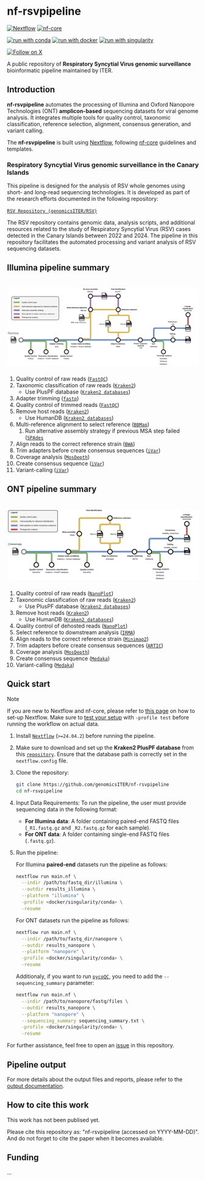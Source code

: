 # nf-rsvpipeline

[![Nextflow](https://img.shields.io/badge/nextflow%20DSL2-%E2%89%A524.04.2-23aa62.svg)](https://www.nextflow.io/)
[![nf-core](https://img.shields.io/badge/build_using-nf--core-1a9655)](https://nf-co.re/)

[![run with conda](http://img.shields.io/badge/run%20with-conda-3EB049?labelColor=000000&logo=anaconda)](https://docs.conda.io/en/latest/)
[![run with docker](https://img.shields.io/badge/run%20with-docker-0db7ed?labelColor=000000&logo=docker)](https://www.docker.com/)
[![run with singularity](https://img.shields.io/badge/run%20with-singularity-1d355c.svg?labelColor=000000)](https://sylabs.io/docs/)

[![Follow on X](http://img.shields.io/badge/%40LabCFlores-1DA1F2?labelColor=000000&logo=X)](https://x.com/LabCFlores)

A public repository of **Respiratory Syncytial Virus genomic surveillance** bioinformatic pipeline maintained by ITER.

## Introduction

**nf-rsvpipeline** automates the processing of Illumina and Oxford Nanopore Technologies (ONT) **amplicon-based** sequencing datasets for viral genome analysis. It integrates multiple tools for quality control, taxonomic classification, reference selection, alignment, consensus generation, and variant calling.

The **nf-rsvpipeline** is built using [Nextflow](https://www.nextflow.io/), following [nf-core](https://nf-co.re) guidelines and templates.

### Respiratory Syncytial Virus genomic surveillance in the Canary Islands

This pipeline is designed for the analysis of RSV whole genomes using short- and long-read sequencing technologies. It is developed as part of the research efforts documented in the following repository:

[`RSV Repository (genomicsITER/RSV)`](https://github.com/genomicsITER/RSV)

The RSV repository contains genomic data, analysis scripts, and additional resources related to the study of Respiratory Syncytial Virus (RSV) cases detected in the Canary Islands between 2022 and 2024. The pipeline in this repository facilitates the automated processing and variant analysis of RSV sequencing datasets.

## Illumina pipeline summary

<h1>
  <picture>
    <source media="(prefers-color-scheme: dark)" srcset="docs/images/Illumina_pipeline_GitHub.jpg">
    <img alt="Illumina pipeline" src="docs/images/Illumina_pipeline_GitHub.jpg">
  </picture>
</h1>

1. Quality control of raw reads ([`FastQC`](https://www.bioinformatics.babraham.ac.uk/projects/fastqc/))
2. Taxonomic classification of raw reads ([`Kraken2`](https://github.com/DerrickWood/kraken2))
   * Use PlusPF database ([`Kraken2 databases`](https://benlangmead.github.io/aws-indexes/k2))
3. Adapter trimming ([`fastp`](https://github.com/OpenGene/fastp))
4. Quality control of trimmed reads ([`FastQC`](https://www.bioinformatics.babraham.ac.uk/projects/fastqc/))
5. Remove host reads ([`Kraken2`](https://github.com/DerrickWood/kraken2))
   * Use HumanDB ([`Kraken2 databases`](https://benlangmead.github.io/aws-indexes/k2))
6. Multi-reference alignment to select reference ([`BBMap`](https://sourceforge.net/projects/bbmap/))
   1. Run alternative assembly strategy if previous MSA step failed ([`SPAdes`](https://github.com/ablab/spades)
7. Align reads to the correct reference strain ([`BWA`](https://github.com/lh3/bwa/))
8. Trim adapters before create consensus sequences ([`iVar`](https://github.com/andersen-lab/ivar))
9. Coverage analysis ([`MosDepth`](https://github.com/brentp/mosdepth))
10. Create consensus sequence ([`iVar`](https://github.com/andersen-lab/ivar))
11. Variant-calling ([`iVar`](https://github.com/andersen-lab/ivar))

## ONT pipeline summary

<h1>
  <picture>
    <source media="(prefers-color-scheme: dark)" srcset="docs/images/ONT_pipeline_GitHub.jpg">
    <img alt="ONT pipeline" src="docs/images/ONT_pipeline_GitHub.jpg">
  </picture>
</h1>

1. Quality control of raw reads ([`NanoPlot`](https://github.com/wdecoster/NanoPlot))
2. Taxonomic classification of raw reads ([`Kraken2`](https://github.com/DerrickWood/kraken2))
   * Use PlusPF database ([`Kraken2 databases`](https://benlangmead.github.io/aws-indexes/k2))
3. Remove host reads ([`Kraken2`](https://github.com/DerrickWood/kraken2))
   * Use HumanDB ([`Kraken2 databases`](https://benlangmead.github.io/aws-indexes/k2))
4. Quality control of dehosted reads ([`NanoPlot`](https://github.com/wdecoster/NanoPlot))
5. Select reference to downstream analysis ([`IRMA`](https://wonder.cdc.gov/amd/flu/irma/index.html))
6. Align reads to the correct reference strain ([`Minimap2`](https://github.com/lh3/minimap2))
7. Trim adapters before create consensus sequences ([`ARTIC`](https://github.com/artic-network/fieldbioinformatics))
8. Coverage analysis ([`MosDepth`](https://github.com/brentp/mosdepth))
9. Create consensus sequence ([`Medaka`](https://github.com/nanoporetech/medaka))
10. Variant-calling ([`Medaka`](https://github.com/nanoporetech/medaka))

## Quick start

> [!NOTE]
> If you are new to Nextflow and nf-core, please refer to [this page](https://nf-co.re/docs/usage/installation) on how to set-up Nextflow. Make sure to [test your setup](https://nf-co.re/docs/usage/introduction#how-to-run-a-pipeline) with `-profile test` before running the workflow on actual data.

1. Install [`Nextflow`](https://www.nextflow.io/docs/latest/getstarted.html#installation) (`>=24.04.2`) before running the pipeline.

2. Make sure to download and set up the **Kraken2 PlusPF database** from this [`repository`](https://benlangmead.github.io/aws-indexes/k2). Ensure that the database path is correctly set in the `nextflow.config` file.

3. Clone the repository:

   ```bash
   git clone https://github.com/genomicsITER/nf-rsvpipeline
   cd nf-rsvpipeline
   ```

4. Input Data Requirements: To run the pipeline, the user must provide sequencing data in the following format:

   * **For Illumina data**: A folder containing paired-end FASTQ files (`_R1.fastq.gz` and `_R2.fastq.gz` for each sample).
   * **For ONT data**: A folder containing single-end FASTQ files (`.fastq.gz`).

5. Run the pipeline:

   For Illumina **paired-end** datasets run the pipeline as follows:

   ```bash
   nextflow run main.nf \
     --indir /path/to/fastq_dir/illumina \
     --outdir results_illumina \
     --platform "illumina" \
     -profile <docker/singularity/conda> \
     -resume
   ```

   For ONT datasets run the pipeline as follows:

   ```bash
   nextflow run main.nf \
     --indir /path/to/fastq_dir/nanopore \
     --outdir results_nanopore \
     --platform "nanopore" \
     -profile <docker/singularity/conda> \
     -resume
   ```

   Additionaly, if you want to run [`pycoQC`](https://github.com/a-slide/pycoQC), you need to add the `--sequencing_summary` parameter:

   ```bash
   nextflow run main.nf \
     --indir /path/to/nanopore/fastq/files \
     --outdir results_nanopore \
     --platform "nanopore" \
     --sequencing_summary sequencing_summary.txt \
     -profile <docker/singularity/conda> \
     -resume
   ```

For further assistance, feel free to open an [issue](https://github.com/genomicsITER/nf-rsvpipeline/issues) in this repository.

## Pipeline output

For more details about the output files and reports, please refer to the [output documentation](docs/output.md).

## How to cite this work

This work has not been publised yet.

Please cite this repository as: "nf-rsvpipeline (accessed on YYYY-MM-DD)". And do not forget to cite the paper when it becomes available.

## Funding

...
